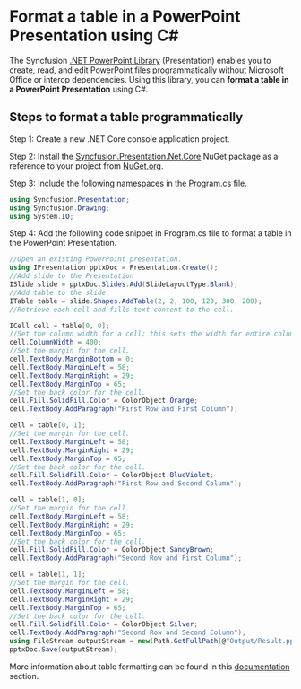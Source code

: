 # Format a table in a PowerPoint Presentation using C#

The Syncfusion [.NET PowerPoint Library](https://www.syncfusion.com/document-processing/powerpoint-framework/net/powerpoint-library) (Presentation) enables you to create, read, and edit PowerPoint files programmatically without Microsoft Office or interop dependencies. Using this library, you can **format a table in a PowerPoint Presentation** using C#.

## Steps to format a table programmatically

Step 1: Create a new .NET Core console application project.

Step 2: Install the [Syncfusion.Presentation.Net.Core](https://www.nuget.org/packages/Syncfusion.Presentation.Net.Core) NuGet package as a reference to your project from [NuGet.org](https://www.nuget.org/).

Step 3: Include the following namespaces in the Program.cs file.

```csharp
using Syncfusion.Presentation;
using Syncfusion.Drawing;
using System.IO;
```

Step 4: Add the following code snippet in Program.cs file to format a table in the PowerPoint Presentation.

```csharp
//Open an existing PowerPoint presentation.
using IPresentation pptxDoc = Presentation.Create();
//Add slide to the Presentation
ISlide slide = pptxDoc.Slides.Add(SlideLayoutType.Blank);
//Add table to the slide.
ITable table = slide.Shapes.AddTable(2, 2, 100, 120, 300, 200);
//Retrieve each cell and fills text content to the cell.

ICell cell = table[0, 0];
//Set the column width for a cell; this sets the width for entire column.
cell.ColumnWidth = 400;
//Set the margin for the cell.
cell.TextBody.MarginBottom = 0;
cell.TextBody.MarginLeft = 58;
cell.TextBody.MarginRight = 29;
cell.TextBody.MarginTop = 65;
//Set the back color for the cell.
cell.Fill.SolidFill.Color = ColorObject.Orange;
cell.TextBody.AddParagraph("First Row and First Column");

cell = table[0, 1];
//Set the margin for the cell.
cell.TextBody.MarginLeft = 58;
cell.TextBody.MarginRight = 29;
cell.TextBody.MarginTop = 65;
//Set the back color for the cell.
cell.Fill.SolidFill.Color = ColorObject.BlueViolet;
cell.TextBody.AddParagraph("First Row and Second Column");

cell = table[1, 0];
//Set the margin for the cell.
cell.TextBody.MarginLeft = 58;
cell.TextBody.MarginRight = 29;
cell.TextBody.MarginTop = 65;
//Set the back color for the cell.
cell.Fill.SolidFill.Color = ColorObject.SandyBrown;
cell.TextBody.AddParagraph("Second Row and First Column");

cell = table[1, 1];
//Set the margin for the cell.
cell.TextBody.MarginLeft = 58;
cell.TextBody.MarginRight = 29;
cell.TextBody.MarginTop = 65;
//Set the back color for the cell.
cell.Fill.SolidFill.Color = ColorObject.Silver;
cell.TextBody.AddParagraph("Second Row and Second Column");
using FileStream outputStream = new(Path.GetFullPath(@"Output/Result.pptx"), FileMode.Create, FileAccess.ReadWrite);
pptxDoc.Save(outputStream);
```

More information about table formatting can be found in this [documentation](https://help.syncfusion.com/document-processing/powerpoint/powerpoint-library/net/working-with-tables#applying-table-formatting) section.